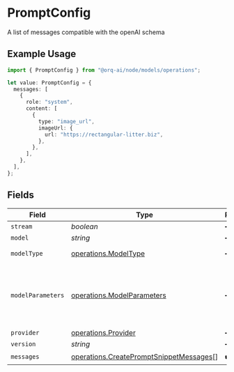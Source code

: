 # PromptConfig

A list of messages compatible with the openAI schema

## Example Usage

```typescript
import { PromptConfig } from "@orq-ai/node/models/operations";

let value: PromptConfig = {
  messages: [
    {
      role: "system",
      content: [
        {
          type: "image_url",
          imageUrl: {
            url: "https://rectangular-litter.biz",
          },
        },
      ],
    },
  ],
};
```

## Fields

| Field                                                                                              | Type                                                                                               | Required                                                                                           | Description                                                                                        |
| -------------------------------------------------------------------------------------------------- | -------------------------------------------------------------------------------------------------- | -------------------------------------------------------------------------------------------------- | -------------------------------------------------------------------------------------------------- |
| `stream`                                                                                           | *boolean*                                                                                          | :heavy_minus_sign:                                                                                 | N/A                                                                                                |
| `model`                                                                                            | *string*                                                                                           | :heavy_minus_sign:                                                                                 | N/A                                                                                                |
| `modelType`                                                                                        | [operations.ModelType](../../models/operations/modeltype.md)                                       | :heavy_minus_sign:                                                                                 | The type of the model                                                                              |
| `modelParameters`                                                                                  | [operations.ModelParameters](../../models/operations/modelparameters.md)                           | :heavy_minus_sign:                                                                                 | Model Parameters: Not all parameters apply to every model                                          |
| `provider`                                                                                         | [operations.Provider](../../models/operations/provider.md)                                         | :heavy_minus_sign:                                                                                 | N/A                                                                                                |
| `version`                                                                                          | *string*                                                                                           | :heavy_minus_sign:                                                                                 | N/A                                                                                                |
| `messages`                                                                                         | [operations.CreatePromptSnippetMessages](../../models/operations/createpromptsnippetmessages.md)[] | :heavy_check_mark:                                                                                 | N/A                                                                                                |